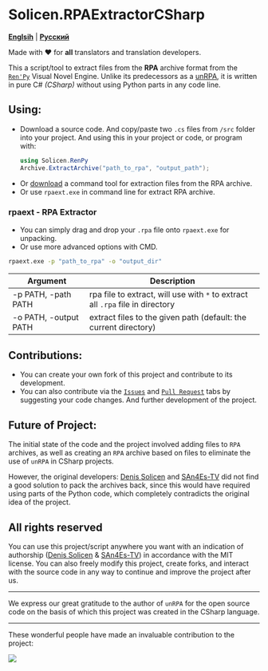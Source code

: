 # Solicen.RPAExtractorCSharp

[**Englsih**](/README.md) | [**Русский**](./docs/ru/README.ru.md)

Made with ❤️ for **all** translators and translation developers.

This a script/tool to extract files from the **RPA** archive format from the [`Ren'Py`](https://www.renpy.org) Visual Novel Engine. Unlike its predecessors as a [unRPA](https://github.com/Lattyware/unrpa), it is written in pure C# *(CSharp)* without using Python parts in any code line.

## Using:
* Download a source code. And copy/paste two `.cs` files from `/src` folder into your project.
    And using this in your project or code, or program with:
    ```csharp
    using Solicen.RenPy
    Archive.ExtractArchive("path_to_rpa", "output_path");
    ```
* Or [download](https://github.com/SolicenTEAM/RPAExtractorCSharp/releases) a command tool for extraction files from the RPA archive.
* Or use `rpaext.exe` in command line for extract RPA archive.

### rpaext - RPA Extractor
* You can simply drag and drop your `.rpa` file onto `rpaext.exe` for unpacking. 
* Or use more advanced options with CMD.

```cmd
rpaext.exe -p "path_to_rpa" -o "output_dir" 
```
| Argument | Description |
|----------|-------------|
| -p PATH, -path PATH | rpa file to extract, will use with `*` to extract all `.rpa` file in directory
| -o PATH, -output PATH | extract files to the given path (default: the current directory)

## Contributions:
* You can create your own fork of this project and contribute to its development.
* You can also contribute via the [`Issues`](https://github.com/SolicenTEAM/RPAExtractorCSharp/issues) and [`Pull Request`](https://github.com/SolicenTEAM/RPAExtractorCSharp/pulls) tabs by suggesting your code changes. And further development of the project. 

## Future of Project:
The initial state of the code and the project involved adding files to `RPA` archives, as well as creating an `RPA` archive based on files to eliminate the use of `unRPA` in CSharp projects. 

However, the original developers: [Denis Solicen](https://github.com/DenisSolicen) and [SAn4Es-TV](https://github.com/SAn4Es-TV) did not find a good solution to pack the archives back, since this would have required using parts of the Python code, which completely contradicts the original idea of the project.


## All rights reserved
You can use this project/script anywhere you want with an indication of authorship ([Denis Solicen](https://github.com/DenisSolicen) & [SAn4Es-TV](https://github.com/SAn4Es-TV)) in accordance with the MIT license. You can also freely modify this project, create forks, and interact with the source code in any way to continue and improve the project after us.

---
We express our great gratitude to the author of `unRPA` for the open source code on the basis of which this project was created in the CSharp language.

---

These wonderful people have made an invaluable contribution to the project:

<a href="https://github.com/SolicenTEAM/RPAExtractorCSharp/graphs/contributors">
  <img src="https://contrib.rocks/image?repo=SolicenTEAM/RPAExtractorCSharp" />
</a>
